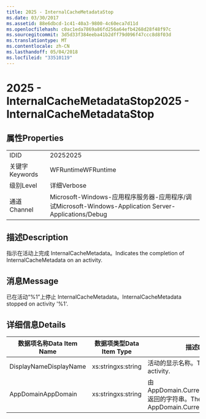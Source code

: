 ```yaml
---
title: 2025 - InternalCacheMetadataStop
ms.date: 03/30/2017
ms.assetid: 88e6dbcd-1c41-40a3-9800-4c60eca7d11d
ms.openlocfilehash: c0ac1eda7869a86fd256a64efb4268d28f48f97c
ms.sourcegitcommit: 3d5d33f384eeba41b2dff79d096f47ccc8d8f03d
ms.translationtype: MT
ms.contentlocale: zh-CN
ms.lasthandoff: 05/04/2018
ms.locfileid: "33510119"
---
```

# <a name="2025---internalcachemetadatastop"></a><span data-ttu-id="dc14f-102">2025 - InternalCacheMetadataStop</span><span class="sxs-lookup"><span data-stu-id="dc14f-102">2025 - InternalCacheMetadataStop</span></span>
## <a name="properties"></a><span data-ttu-id="dc14f-103">属性</span><span class="sxs-lookup"><span data-stu-id="dc14f-103">Properties</span></span>  
  
|||  
|-|-|  
|<span data-ttu-id="dc14f-104">ID</span><span class="sxs-lookup"><span data-stu-id="dc14f-104">ID</span></span>|<span data-ttu-id="dc14f-105">2025</span><span class="sxs-lookup"><span data-stu-id="dc14f-105">2025</span></span>|  
|<span data-ttu-id="dc14f-106">关键字</span><span class="sxs-lookup"><span data-stu-id="dc14f-106">Keywords</span></span>|<span data-ttu-id="dc14f-107">WFRuntime</span><span class="sxs-lookup"><span data-stu-id="dc14f-107">WFRuntime</span></span>|  
|<span data-ttu-id="dc14f-108">级别</span><span class="sxs-lookup"><span data-stu-id="dc14f-108">Level</span></span>|<span data-ttu-id="dc14f-109">详细</span><span class="sxs-lookup"><span data-stu-id="dc14f-109">Verbose</span></span>|  
|<span data-ttu-id="dc14f-110">通道</span><span class="sxs-lookup"><span data-stu-id="dc14f-110">Channel</span></span>|<span data-ttu-id="dc14f-111">Microsoft-Windows-应用程序服务器-应用程序/调试</span><span class="sxs-lookup"><span data-stu-id="dc14f-111">Microsoft-Windows-Application Server-Applications/Debug</span></span>|  
  
## <a name="description"></a><span data-ttu-id="dc14f-112">描述</span><span class="sxs-lookup"><span data-stu-id="dc14f-112">Description</span></span>  
 <span data-ttu-id="dc14f-113">指示在活动上完成 InternalCacheMetadata。</span><span class="sxs-lookup"><span data-stu-id="dc14f-113">Indicates the completion of InternalCacheMetadata on an activity.</span></span>  
  
## <a name="message"></a><span data-ttu-id="dc14f-114">消息</span><span class="sxs-lookup"><span data-stu-id="dc14f-114">Message</span></span>  
 <span data-ttu-id="dc14f-115">已在活动“%1”上停止 InternalCacheMetadata。</span><span class="sxs-lookup"><span data-stu-id="dc14f-115">InternalCacheMetadata stopped on activity '%1'.</span></span>  
  
## <a name="details"></a><span data-ttu-id="dc14f-116">详细信息</span><span class="sxs-lookup"><span data-stu-id="dc14f-116">Details</span></span>  
  
|<span data-ttu-id="dc14f-117">数据项名称</span><span class="sxs-lookup"><span data-stu-id="dc14f-117">Data Item Name</span></span>|<span data-ttu-id="dc14f-118">数据项类型</span><span class="sxs-lookup"><span data-stu-id="dc14f-118">Data Item Type</span></span>|<span data-ttu-id="dc14f-119">描述</span><span class="sxs-lookup"><span data-stu-id="dc14f-119">Description</span></span>|  
|--------------------|--------------------|-----------------|  
|<span data-ttu-id="dc14f-120">DisplayName</span><span class="sxs-lookup"><span data-stu-id="dc14f-120">DisplayName</span></span>|<span data-ttu-id="dc14f-121">xs:string</span><span class="sxs-lookup"><span data-stu-id="dc14f-121">xs:string</span></span>|<span data-ttu-id="dc14f-122">活动的显示名称。</span><span class="sxs-lookup"><span data-stu-id="dc14f-122">The display name of the activity.</span></span>|  
|<span data-ttu-id="dc14f-123">AppDomain</span><span class="sxs-lookup"><span data-stu-id="dc14f-123">AppDomain</span></span>|<span data-ttu-id="dc14f-124">xs:string</span><span class="sxs-lookup"><span data-stu-id="dc14f-124">xs:string</span></span>|<span data-ttu-id="dc14f-125">由 AppDomain.CurrentDomain.FriendlyName 返回的字符串。</span><span class="sxs-lookup"><span data-stu-id="dc14f-125">The string returned by AppDomain.CurrentDomain.FriendlyName.</span></span>|
